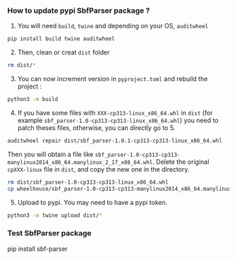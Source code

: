 ### How to update pypi SbfParser package ?

1) You will need `build`, `twine` and depending on your OS, `auditwheel`
```bash
pip install build twine auditwheel
```

2) Then, clean or creat `dist` folder
```bash
rm dist/*
```

3) You can now increment version in `pyproject.toml` and rebuild the project :
```bash
python3 -m build
```

4) If you have some files with `XXX-cp313-linux_x86_64.whl` in `dist` (for example `sbf_parser-1.0-cp313-cp313-linux_x86_64.whl`) you need to patch theses files, otherwise, you can directly go to 5.
```bash
auditwheel repair dist/sbf_parser-1.0.1-cp313-cp313-linux_x86_64.whl
```
Then you will obtain a file like `sbf_parser-1.0-cp313-cp313-manylinux2014_x86_64.manylinux_2_17_x86_64.whl`.
Delete the original `cpXXX-linux` file in `dist`, and copy the new one in the directory.
```bash
rm dist/sbf_parser-1.0-cp313-cp313-linux_x86_64.whl
cp wheelhouse/sbf_parser-1.0-cp313-cp313-manylinux2014_x86_64.manylinux_2_17_x86_64.whl dist/
```

5) Upload to pypi. You may need to have a pypi token.
```bash
python3 -m twine upload dist/*
```

### Test SbfParser package

pip install sbf-parser
